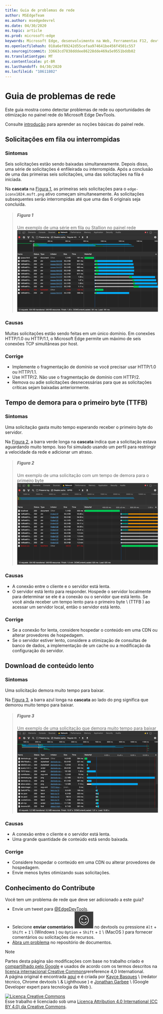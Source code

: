 ```yaml
---
title: Guia de problemas de rede
author: MSEdgeTeam
ms.author: msedgedevrel
ms.date: 04/30/2020
ms.topic: article
ms.prod: microsoft-edge
keywords: Microsoft Edge, desenvolvimento na Web, Ferramentas F12, devtools
ms.openlocfilehash: 018a6ef89242d55cefaa974641be456f4501c557
ms.sourcegitcommit: 33663cd7838dddee86228dde469a5e9551bddb02
ms.translationtype: MT
ms.contentlocale: pt-BR
ms.lasthandoff: 04/30/2020
ms.locfileid: "10611802"
---
```

<!-- Copyright Kayce Basques and Jonathan Garbee

   Licensed under the Apache License, Version 2.0 (the "License");
   you may not use this file except in compliance with the License.
   You may obtain a copy of the License at

       https://www.apache.org/licenses/LICENSE-2.0

   Unless required by applicable law or agreed to in writing, software
   distributed under the License is distributed on an "AS IS" BASIS,
   WITHOUT WARRANTIES OR CONDITIONS OF ANY KIND, either express or implied.
   See the License for the specific language governing permissions and
   limitations under the License.  -->





# Guia de problemas de rede   




Este guia mostra como detectar problemas de rede ou oportunidades de otimização no painel rede do Microsoft Edge DevTools.  

Consulte [introdução][NetworkPerformance] para aprender as noções básicas do painel rede.  

## Solicitações em fila ou interrompidas   

### Sintomas  

Seis solicitações estão sendo baixadas simultaneamente.  Depois disso, uma série de solicitações é enfileirada ou interrompida.  Após a conclusão de uma das primeiras seis solicitações, uma das solicitações na fila é iniciada.  

Na **cascata** na [Figura 1](#figure-1), as primeiras seis solicitações para o `edge-iconx1024.msft.png` ativo começam simultaneamente.  As solicitações subsequentes serão interrompidas até que uma das 6 originais seja concluída.  

> ##### Figura 1  
> Um exemplo de uma série em fila ou Stallion no painel rede  
> ![Um exemplo de uma série em fila ou Stallion no painel rede][ImageStalled]  

### Causas  

Muitas solicitações estão sendo feitas em um único domínio.  Em conexões HTTP/1.0 ou HTTP/1.1, o Microsoft Edge permite um máximo de seis conexões TCP simultâneas por host.  

### Corrige  

*   Implemente o fragmentação de domínio se você precisar usar HTTP/1.0 ou HTTP/1.1.  
*   Use HTTP/2.  Não use o fragmentação de domínio com HTTP/2.  
*   Remova ou adie solicitações desnecessárias para que as solicitações críticas sejam baixadas anteriormente.  

## Tempo de demora para o primeiro byte (TTFB)   

### Sintomas  

Uma solicitação gasta muito tempo esperando receber o primeiro byte do servidor.  

Na [Figura 2](#figure-2), a barra verde longa na **cascata** indica que a solicitação estava aguardando muito tempo.  Isso foi simulado usando um perfil para restringir a velocidade da rede e adicionar um atraso.  

> ##### Figura 2  
> Um exemplo de uma solicitação com um tempo de demora para o primeiro byte  
> ![Um exemplo de uma solicitação com um tempo de demora para o primeiro byte][ImageSlowTimeToFirstByte]  

### Causas  

*   A conexão entre o cliente e o servidor está lenta.  
*   O servidor está lento para responder.  Hospede o servidor localmente para determinar se ele é a conexão ou o servidor que está lento.  Se você ainda receber um tempo lento para o primeiro byte \ (TTFB \) ao acessar um servidor local, então o servidor está lento.  

### Corrige  

*   Se a conexão for lenta, considere hospedar o conteúdo em uma CDN ou alterar provedores de hospedagem.  
*   Se o servidor estiver lento, considere a otimização de consultas de banco de dados, a implementação de um cache ou a modificação da configuração do servidor.  

## Download de conteúdo lento   

### Sintomas  

Uma solicitação demora muito tempo para baixar.  

Na [Figura 3](#figure-3), a barra azul longa na **cascata** ao lado do png significa que demorou muito tempo para baixar.  

> ##### Figura 3  
> Um exemplo de uma solicitação que demora muito tempo para baixar  
> ![Um exemplo de uma solicitação que demora muito tempo para baixar][ImageSlowContentDownload]  

### Causas  

*   A conexão entre o cliente e o servidor está lenta.  
*   Uma grande quantidade de conteúdo está sendo baixada.  

### Corrige  

*   Considere hospedar o conteúdo em uma CDN ou alterar provedores de hospedagem.  
*   Envie menos bytes otimizando suas solicitações.  

## Conhecimento do Contribute  

Você tem um problema de rede que deve ser adicionado a este guia?  

*   Envie um tweet para [@EdgeDevTools][MicrosoftEdgeTweet].  
*   Selecione **enviar comentários** ![ enviar comentários ][ImageSendFeedbackIcon] no devtools ou pressione `Alt` + `Shift` + `I` \ (Windows \) ou `Option` + `Shift` + `I` \ (MacOS \) para fornecer comentários ou solicitações de recursos.  
*   [Abra um problema][WebFundamentalsIssue] no repositório de documentos.  

<!--   -->  



<!-- image links -->  

[ImageSendFeedbackIcon]: /microsoft-edge/devtools-guide-chromium/media/smile-icon.msft.png  

[ImageStalled]: /microsoft-edge/devtools-guide-chromium/media/network-network-disabled-cache-resources-queue.msft.png "Figura 1: um exemplo de uma série enfileirada ou Stallion no painel de rede"  
[ImageSlowTimeToFirstByte]: /microsoft-edge/devtools-guide-chromium/media/network-network-resources-using-dial-up-profile.msft.png "Figura 2: um exemplo de uma solicitação com um tempo de demora para o primeiro byte"  
[ImageSlowContentDownload]: /microsoft-edge/devtools-guide-chromium/media/network-network-resources-edge-devtools.msft.png "Figura 3: um exemplo de uma solicitação que demora muito tempo para baixar"  

<!-- links -->  

[NetworkPerformance]: /microsoft-edge/devtools-guide-chromium/network/index "Inspecionar atividades de rede no Microsoft Edge DevTools"  

[MicrosoftEdgeTweet]: https://twitter.com/intent/tweet?text=@EdgeDevTools%20[Network%20Issues%20Guide%20Suggestion]  

[WebFundamentalsIssue]: https://github.com/MicrosoftDocs/edge-developer/issues/new?title=%5BDevTools%20Network%20Issues%20Guide%20Suggestion%5D "Novo problema-MicrosoftDocs/Edge-Developer"  

> [!NOTE]
> Partes desta página são modificações com base no trabalho criado e [compartilhado pelo Google][GoogleSitePolicies] e usados de acordo com os termos descritos na [licença internacional Creative Commons][CCA4IL]rereference 4,0 International.  
> A página original é encontrada [aqui](https://developers.google.com/web/tools/chrome-devtools/network/issues) e é criada por [Kayce Basques][KayceBasques] \ (redator técnico, Chrome devtools \ & Lighthouse \) e [Jonathan Garbee][JonathanGarbee] \ (Google Developer expert para tecnologia da Web \).  

[![Licença Creative Commons][CCby4Image]][CCA4IL]  
Esse trabalho é licenciado sob uma [Licença Attribution 4.0 International (CC BY 4.0) da Creative Commons][CCA4IL].  

[CCA4IL]: https://creativecommons.org/licenses/by/4.0  
[CCby4Image]: https://i.creativecommons.org/l/by/4.0/88x31.png  
[GoogleSitePolicies]: https://developers.google.com/terms/site-policies  
[KayceBasques]: https://developers.google.com/web/resources/contributors/kaycebasques  
[JonathanGarbee]: https://developers.google.com/web/resources/contributors/jonathangarbee
